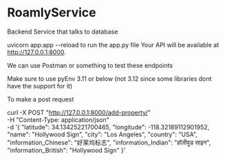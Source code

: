 # RoamlyService

Backend Service that talks to database

uvicorn app:app --reload to run the app.py file
Your API will be available at http://127.0.0.1:8000.

We can use Postman or something to test these endpoints

Make sure to use pyEnv 3.11 or below (not 3.12 since some libraries dont have the support for it)

To make a post request

curl -X POST "http://127.0.0.1:8000/add-property/" \
-H "Content-Type: application/json" \
-d '{
"latitude": 34.13425221700465,
"longitude": -118.32189112901952,
"name": "Hollywood Sign",
"city": "Los Angeles",
"country": "USA",
"information_Chinese": "好莱坞标志",
"information_Indian": "हॉलीवुड साइन",
"information_British": "Hollywood Sign"
}'
